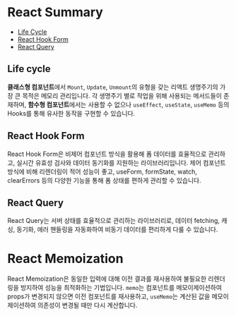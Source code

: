 # React Summary

- [Life Cycle](#lifecycle)
- [React Hook Form](#react-hook-form)
- [React Query](#react-query)

## Life cycle

**클래스형 컴포넌트**에서 `Mount`, `Update`, `Unmount`의 유형을 갖는 리액트 생명주기의 가장 큰 목적은 메모리 관리입니다. 각 생명주기 별로 작업을 위해 사용되는 메서드들이 존재하며, **함수형 컴포넌트**에서는 사용할 수 없으나 `useEffect`, `useState`, `useMemo` 등의 Hooks를 통해 유사한 동작을 구현할 수 있습니다.

## React Hook Form

React Hook Form은 비제어 컴포넌트 방식을 활용해 폼 데이터를 효율적으로 관리하고, 실시간 유효성 검사와 데이터 동기화를 지원하는 라이브러리입니다. 제어 컴포넌트 방식에 비해 리렌더링이 적어 성능이 좋고, useForm, formState, watch, clearErrors 등의 다양한 기능을 통해 폼 상태를 편하게 관리할 수 있습니다.

## React Query

React Query는 서버 상태를 효율적으로 관리하는 라이브러리로, 데이터 fetching, 캐싱, 동기화, 에러 핸들링을 자동화하여 비동기 데이터를 편리하게 다룰 수 있습니다.

# React Memoization

React Memoization은 동일한 입력에 대해 이전 결과를 재사용하여 불필요한 리렌더링을 방지하여 성능을 최적화하는 기법입니다. `memo`는 컴포넌트를 메모이제이션하여 props가 변경되지 않으면 이전 컴포넌트를 재사용하고, `useMemo`는 계산된 값을 메모이제이션하여 의존성이 변경될 때만 다시 계산합니다.
